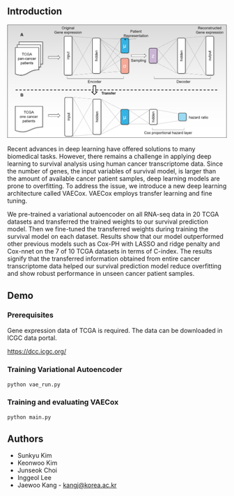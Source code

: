 ## Introduction

![model image](fig1.png)

Recent advances in deep learning have offered solutions to many biomedical tasks. However, there remains a challenge in applying deep learning to survival analysis using human cancer transcriptome data. Since the number of genes, the input variables of survival model, is larger than the amount of available cancer patient samples, deep learning models are prone to overfitting. To address the issue, we introduce a new deep learning architecture called VAECox. VAECox employs transfer learning and fine tuning.

We pre-trained a variational autoencoder on all RNA-seq data in 20 TCGA datasets and transferred the trained weights to our survival prediction model. Then we fine-tuned the transferred weights during training the survival model on each dataset. Results show that our model outperformed other previous models such as Cox-PH with LASSO and ridge penalty and Cox-nnet on the 7 of 10 TCGA datasets in terms of C-index. The results signify that the transferred information obtained from entire cancer transcriptome data helped our survival prediction model reduce overfitting and show robust performance in unseen cancer patient samples.

## Demo

### Prerequisites
Gene expression data of TCGA is required. The data can be downloaded in ICGC data portal.

https://dcc.icgc.org/

### Training Variational Autoencoder
```
python vae_run.py
```


### Training and evaluating VAECox
```
python main.py
```

## Authors

* Sunkyu Kim
* Keonwoo Kim 
* Junseok Choi
* Inggeol Lee 
* Jaewoo Kang - kangj@korea.ac.kr
